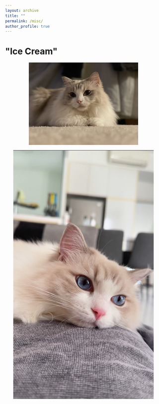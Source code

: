 ```yaml
---
layout: archive
title: ""
permalink: /misc/
author_profile: true
---
```



# "Ice Cream"

<p align="center">
  <img src="/images/misc/cat1.jpg" width="70%">
</p>

<p align="center">
  <img src="/images/misc/cat3.JPG" height="800">
</p>


